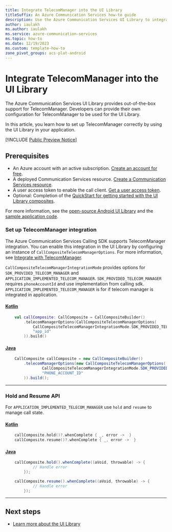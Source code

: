 ```yaml
---
title: Integrate TelecomManager into the UI Library
titleSuffix: An Azure Communication Services how-to guide
description: Use the Azure Communication Services UI Library to integrate TelecomManager.
author: iaulakh
ms.author: iaulakh
ms.service: azure-communication-services
ms.topic: how-to 
ms.date: 12/19/2023
ms.custom: template-how-to
zone_pivot_groups: acs-plat-android
---
```


# Integrate TelecomManager into the UI Library

The Azure Communication Services UI Library provides out-of-the-box support for TelecomManager. Developers can provide their own configuration for TelecomManager to be used for the UI Library.

In this article, you learn how to set up TelecomManager correctly by using the UI Library in your application.

[!INCLUDE [Public Preview Notice](../../includes/public-preview-include.md)]

## Prerequisites

- An Azure account with an active subscription. [Create an account for free](https://azure.microsoft.com/free/?WT.mc_id=A261C142F).
- A deployed Communication Services resource. [Create a Communication Services resource](../../quickstarts/create-communication-resource.md).
- A user access token to enable the call client. [Get a user access token](../../quickstarts/identity/access-tokens.md).
- Optional: Completion of the [QuickStart for getting started with the UI Library composites](../../quickstarts/ui-library/get-started-composites.md).

For more information, see the [open-source Android UI Library](https://github.com/Azure/communication-ui-library-android) and the [sample application code](https://github.com/Azure-Samples/communication-services-android-quickstarts/tree/main/ui-calling).

### Set up TelecomManager integration

The Azure Communication Services Calling SDK supports TelecomManager integration. You can enable this integration in the UI Library by configuring an instance of `CallCompositeTelecomManagerOptions`. For more information, see [Integrate with TelecomManager](../calling-sdk/telecommanager-integration.md).

`CallCompositeTelecomManagerIntegrationMode` provides options for `SDK_PROVIDED_TELECOM_MANAGER` and `APPLICATION_IMPLEMENTED_TELECOM_MANAGER`. `SDK_PROVIDED_TELECOM_MANAGER` requires `phoneAccountId` and use implementation from calling sdk. `APPLICATION_IMPLEMENTED_TELECOM_MANAGER` is for if telecom manager is integrated in application.

#### [Kotlin](#tab/kotlin)

```kotlin
    val callComposite: CallComposite = CallCompositeBuilder()
        .telecomManagerOptions(CallCompositeTelecomManagerOptions(
            CallCompositeTelecomManagerIntegrationMode.SDK_PROVIDED_TELECOM_MANAGER,
            "app_id"
        )).build()
```

#### [Java](#tab/java)
```java
    CallComposite callComposite = new CallCompositeBuilder()
        .telecomManagerOptions(new CallCompositeTelecomManagerOptions(
                CallCompositeTelecomManagerIntegrationMode.SDK_PROVIDED_TELECOM_MANAGER,
                "PHONE_ACCOUNT_ID"
        )).build();
```

-----

### Hold and Resume API

For `APPLICATION_IMPLEMENTED_TELECOM_MANAGER` use `hold` and `resume` to manage call state.

#### [Kotlin](#tab/kotlin)

```kotlin
    callComposite.hold()?.whenComplete { _, error ->  }
    callComposite.resume()?.whenComplete { _, error ->  }
```

#### [Java](#tab/java)
```java
    callComposite.hold().whenComplete((aVoid, throwable) -> {
            // Handle error
        });

    callComposite.resume().whenComplete((aVoid, throwable) -> {
            // Handle error
        });
```

-----

## Next steps

- [Learn more about the UI Library](../../concepts/ui-library/ui-library-overview.md)